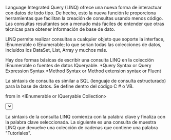 

Language Integrated Query (LINQ) ofrece una nueva forma de interactuar con datos de todo tipo. De hecho, esto
la nueva función le proporciona herramientas que facilitan la creación de consultas
usando menos código. Las consultas resultantes son a menudo más fáciles de entender que
otras técnicas para obtener información de base de dato.

LINQ permite realizar consultas a cualquier objeto que soporte la interface, IEnumerable o IEnumerable<T>; lo que serían todas las colecciones de datos, incluídos los DataSet, List<T>, Array y muchos más.

Hay dos formas básicas de escribir una consulta LINQ en la colección IEnumerable o fuentes de datos IQueryable.
*Query Syntax or Query Expression Syntax
*Method Syntax or Method extension syntax or Fluent

La sintaxis de consulta es similar a SQL (lenguaje de consulta estructurado) para la base de datos. Se define dentro del código C # o VB.

from <range variable> in <IEnumerable<T> or IQueryable<T> Collection>

<Standard Query Operators> <lambda expression>

<select or groupBy operator> <result formation>

La sintaxis de la consulta LINQ comienza con la palabra clave y finaliza con la palabra clave seleccionada. La siguiente es una consulta de muestra LINQ que devuelve una colección de cadenas que contiene una palabra "Tutoriales".